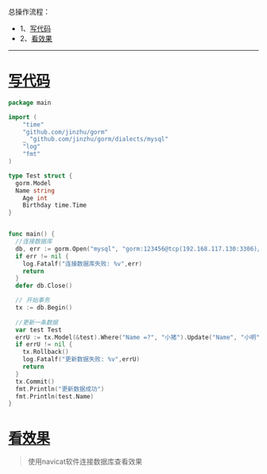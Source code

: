 总操作流程：
- 1、[写代码](#go-01)
- 2、[看效果](#go-02)

***

# <a name="go-01" href="#" >写代码</a>

```go
package main

import (
    "time"
    "github.com/jinzhu/gorm"
    _ "github.com/jinzhu/gorm/dialects/mysql"
    "log"
    "fmt"
)

type Test struct {
  gorm.Model
  Name string
	Age int
	Birthday time.Time
}


func main() {
  //连接数据库
  db, err := gorm.Open("mysql", "gorm:123456@tcp(192.168.117.130:3306)/gorm?charset=utf8&parseTime=True&loc=Local")
  if err != nil {
    log.Fatalf("连接数据库失败: %v",err)
    return 
  }
  defer db.Close()

  // 开始事务
  tx := db.Begin()
  
  //更新一条数据
  var test Test
  errU := tx.Model(&test).Where("Name =?", "小猪").Update("Name", "小明").Error
  if errU != nil {
    tx.Rollback()
    log.Fatalf("更新数据失败: %v",errU)
    return
  }
  tx.Commit()
  fmt.Println("更新数据成功")
  fmt.Println(test.Name)
}
```

# <a name="go-02" href="#" >看效果</a>

> 使用navicat软件连接数据库查看效果

